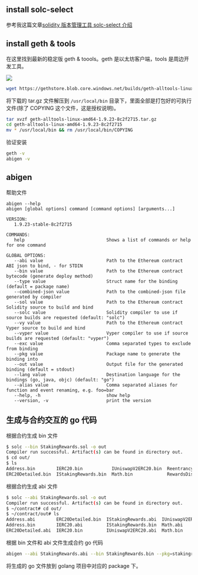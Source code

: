 ## install solc-select

参考我这篇文章[solidity 版本管理工具 solc-select 介绍](https://liushiming.cn/article/solidity-version-manager-solc-select-introduction.html)

## install geth & tools

在这里找到最新的稳定版 geth & toools。geth 是以太坊客户端，tools 是周边开发工具。

![](https://cdn.liushiming.cn/img/20201112113957.png)

```bash
wget https://gethstore.blob.core.windows.net/builds/geth-alltools-linux-amd64-1.9.23-8c2f2715.tar.gz
```

将下载的 tar.gz 文件解压到 `/usr/local/bin` 目录下，里面全部是打包好的可执行文件(除了 COPYING 这个文件，这是授权说明)。

```bash
tar xvzf geth-alltools-linux-amd64-1.9.23-8c2f2715.tar.gz
cd geth-alltools-linux-amd64-1.9.23-8c2f2715
mv * /usr/local/bin && rm /usr/local/bin/COPYING
```

验证安装

```bash
geth -v
abigen -v
```

## abigen

帮助文件

```text
abigen --help
abigen [global options] command [command options] [arguments...]

VERSION:
   1.9.23-stable-8c2f2715

COMMANDS:
   help                               Shows a list of commands or help for one command

GLOBAL OPTIONS:
   --abi value                        Path to the Ethereum contract ABI json to bind, - for STDIN
   --bin value                        Path to the Ethereum contract bytecode (generate deploy method)
   --type value                       Struct name for the binding (default = package name)
   --combined-json value              Path to the combined-json file generated by compiler
   --sol value                        Path to the Ethereum contract Solidity source to build and bind
   --solc value                       Solidity compiler to use if source builds are requested (default: "solc")
   --vy value                         Path to the Ethereum contract Vyper source to build and bind
   --vyper value                      Vyper compiler to use if source builds are requested (default: "vyper")
   --exc value                        Comma separated types to exclude from binding
   --pkg value                        Package name to generate the binding into
   --out value                        Output file for the generated binding (default = stdout)
   --lang value                       Destination language for the bindings (go, java, objc) (default: "go")
   --alias value                      Comma separated aliases for function and event renaming, e.g. foo=bar
   --help, -h                         show help
   --version, -v                      print the version
```

## 生成与合约交互的 go 代码

根据合约生成 bin 文件

```bash
$ solc --bin StakingRewards.sol -o out
Compiler run successful. Artifact(s) can be found in directory out.
$ cd out/
$ ls
Address.bin        IERC20.bin           IUniswapV2ERC20.bin  ReentrancyGuard.bin               SafeERC20.bin  StakingRewards.bin
ERC20Detailed.bin  IStakingRewards.bin  Math.bin             RewardsDistributionRecipient.bin  SafeMath.bin
```

根据合约生成 abi 文件

```bash
$ solc --abi StakingRewards.sol -o out
Compiler run successful. Artifact(s) can be found in directory out.
$ ~/contract# cd out/
$ ~/contract/out# ls
Address.abi        ERC20Detailed.bin  IStakingRewards.abi  IUniswapV2ERC20.bin  ReentrancyGuard.abi               RewardsDistributionRecipient.bin  SafeMath.abi        StakingRewards.bin
Address.bin        IERC20.abi         IStakingRewards.bin  Math.abi             ReentrancyGuard.bin               SafeERC20.abi                     SafeMath.bin
ERC20Detailed.abi  IERC20.bin         IUniswapV2ERC20.abi  Math.bin             RewardsDistributionRecipient.abi  SafeERC20.bin                     StakingRewards.abi
```

根据 bin 文件和 abi 文件生成合约 go 代码

```bash
abigen --abi StakingRewards.abi --bin StakingRewards.bin --pkg=stakingrewards > stakingRewards.go
```

将生成的 go 文件放到 golang 项目中对应的 package 下。

##
